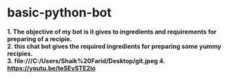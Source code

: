 # basic-python-bot
<b>1. The objective of my bot is it gives to ingredients and requirements for preparing of a recipie.<br></b>
<b>2. this chat bot gives the required ingredients for preparing some yummy recipies.<br></b>
<b> 3. file:///C:/Users/Shaik%20Farid/Desktop/git.jpeg </b>
<b>4. https://youtu.be/teSEvSTE2io</b>

